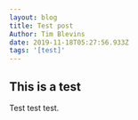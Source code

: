 ```yaml
---
layout: blog
title: Test post
Author: Tim Blevins
date: 2019-11-18T05:27:56.933Z
tags: '[test]'
---
```

## This is a test
Test test test.
